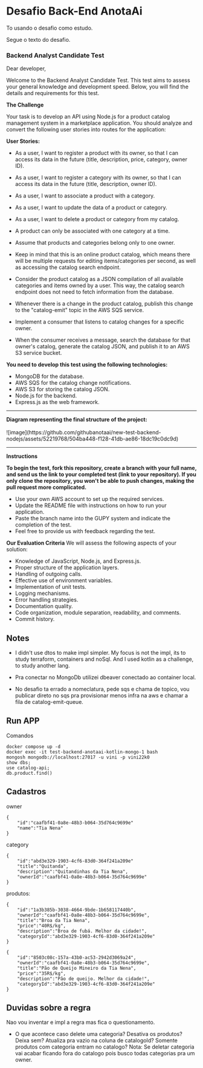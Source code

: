 # Desafio Back-End AnotaAi

To usando o desafio como estudo.

Segue o texto do desafio.

### Backend Analyst Candidate Test
Dear developer,

Welcome to the Backend Analyst Candidate Test. This test aims to assess your general knowledge and development speed. Below, you will find the details and requirements for this test.


<strong>The Challenge</strong>

Your task is to develop an API using Node.js for a product catalog management system in a marketplace application. You should analyze and convert the following user stories into routes for the application:

<strong>User Stories:</strong>

- As a user, I want to register a product with its owner, so that I can access its data in the future (title, description, price, category, owner ID).
- As a user, I want to register a category with its owner, so that I can access its data in the future (title, description, owner ID).
- As a user, I want to associate a product with a category.
- As a user, I want to update the data of a product or category.
- As a user, I want to delete a product or category from my catalog.
- A product can only be associated with one category at a time.
- Assume that products and categories belong only to one owner.

- Keep in mind that this is an online product catalog, which means there will be multiple requests for editing items/categories per second, as well as accessing the catalog search endpoint.
- Consider the product catalog as a JSON compilation of all available categories and items owned by a user. This way, the catalog search endpoint does not need to fetch information from the database.
- Whenever there is a change in the product catalog, publish this change to the "catalog-emit" topic in the AWS SQS service.
- Implement a consumer that listens to catalog changes for a specific owner.
- When the consumer receives a message, search the database for that owner's catalog, generate the catalog JSON, and publish it to an AWS S3 service bucket.

<strong>You need to develop this test using the following technologies:</strong>

- MongoDB for the database.
- AWS SQS for the catalog change notifications.
- AWS S3 for storing the catalog JSON.
- Node.js for the backend.
- Express.js as the web framework.

<hr>
<strong>Diagram representing the final structure of the project:</strong> <br><br>
![image](https://github.com/githubanotaai/new-test-backend-nodejs/assets/52219768/504ba448-f128-41db-ae86-18dc19c0dc9d)


<hr>

<strong>Instructions</strong>

<strong>To begin the test, fork this repository, create a branch with your full name, and send us the link to your completed test (link to your repository). If you only clone the repository, you won't be able to push changes, making the pull request more complicated.</strong>
- Use your own AWS account to set up the required services.
- Update the README file with instructions on how to run your application.
- Paste the branch name into the GUPY system and indicate the completion of the test.
- Feel free to provide us with feedback regarding the test.

<strong>Our Evaluation Criteria</strong>
We will assess the following aspects of your solution:

- Knowledge of JavaScript, Node.js, and Express.js.
- Proper structure of the application layers.
- Handling of outgoing calls.
- Effective use of environment variables.
- Implementation of unit tests.
- Logging mechanisms.
- Error handling strategies.
- Documentation quality.
- Code organization, module separation, readability, and comments.
- Commit history.

## Notes

- I didn't use dtos to make impl simpler. My focus is not the impl, its to study terraform, containers and noSql. 
And I used kotlin as a challenge, to study another lang.

- Pra conectar no MongoDb utilizei dbeaver conectado ao container local.

- No desafio ta errado a nomeclatura, pede sqs e chama de topico, vou publicar direto no sqs pra provisionar menos infra na aws
e chamar a fila de catalog-emit-queue.

## Run APP

Comandos

```
docker compose up -d                 
docker exec -it test-backend-anotaai-kotlin-mongo-1 bash
mongosh mongodb://localhost:27017 -u vini -p vini22k0
show dbs;
use catalog-api;
db.product.find()
```

## Cadastros

owner
```
{
    "id":"caafbf41-0a8e-48b3-b064-35d764c9699e" 
    "name":"Tia Nena"
}
```

category
```
{
    "id":"abd3e329-1903-4cf6-83d0-364f241a209e"
    "title":"Quitanda",
    "description":"Quitandinhas da Tia Nena",
    "ownerId":"caafbf41-0a8e-48b3-b064-35d764c9699e"
}
```

produtos:
```
{
    "id":"1a3b385b-3038-4664-9bde-1b658117440b",
    "ownerId":"caafbf41-0a8e-48b3-b064-35d764c9699e",
    "title":"Broa da Tia Nena",
    "price":"40R$/kg",
    "description":"Broa de fubá. Melhor da cidade!",
    "categoryId":"abd3e329-1903-4cf6-83d0-364f241a209e"
}

{
    "id":"8503c08c-157a-43b0-ac53-2942d3069a24",
    "ownerId":"caafbf41-0a8e-48b3-b064-35d764c9699e",
    "title":"Pão de Queijo Mineiro da Tia Nena",
    "price":"35R$/kg",
    "description":"Pão de queijo. Melhor da cidade!",
    "categoryId":"abd3e329-1903-4cf6-83d0-364f241a209e"
}
```

## Duvidas sobre a regra

Nao vou inventar e impl a regra mas fica o questionamento.

- O que acontece caso delete uma categoria? Desativa os produtos? Deixa sem? Atualiza pra vazio na coluna de catalogoId?
Somente produtos com categoria entram no catalogo?
Nota: Se deletar categoria vai acabar ficando fora do catalogo pois busco todas categorias pra um owner.